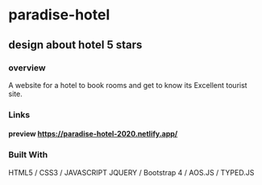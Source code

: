 # paradise-hotel
## design about hotel 5 stars

### overview
A website for a hotel to book rooms and get to know its Excellent tourist site.

### Links
#### preview https://paradise-hotel-2020.netlify.app/

### Built With
HTML5 / CSS3 / JAVASCRIPT
JQUERY / Bootstrap 4 / AOS.JS / TYPED.JS
